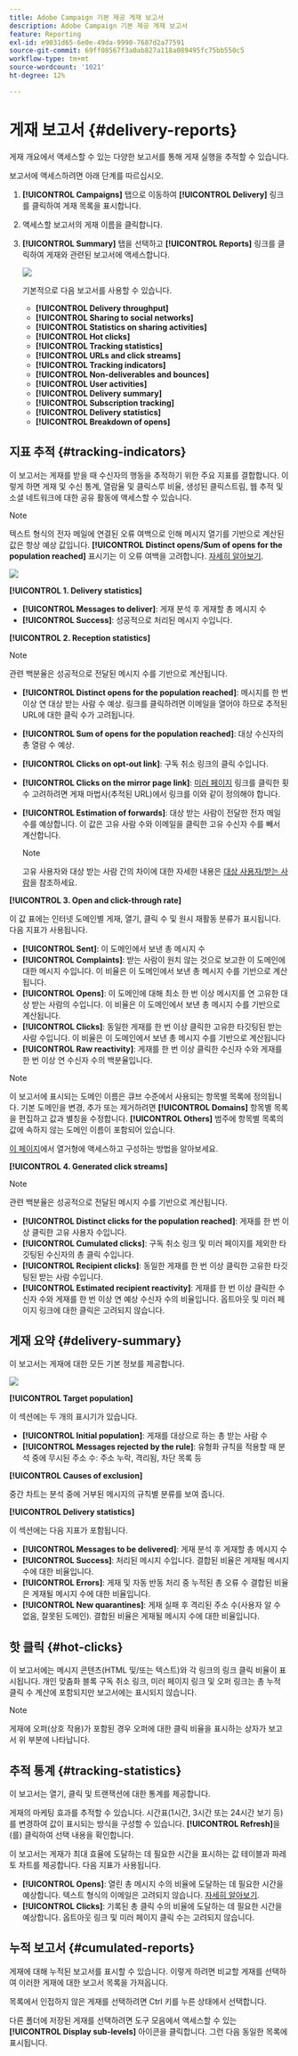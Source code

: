```yaml
---
title: Adobe Campaign 기본 제공 게재 보고서
description: Adobe Campaign 기본 제공 게재 보고서
feature: Reporting
exl-id: e9031d65-6e0e-49da-9990-7687d2a77591
source-git-commit: 69ff08567f3a0ab827a118a089495fc75bb550c5
workflow-type: tm+mt
source-wordcount: '1021'
ht-degree: 12%

---
```


# 게재 보고서 {#delivery-reports}

게재 개요에서 액세스할 수 있는 다양한 보고서를 통해 게재 실행을 추적할 수 있습니다.

보고서에 액세스하려면 아래 단계를 따르십시오.

1. **[!UICONTROL Campaigns]** 탭으로 이동하여 **[!UICONTROL Delivery]** 링크를 클릭하여 게재 목록을 표시합니다.
1. 액세스할 보고서의 게재 이름을 클릭합니다.
1. **[!UICONTROL Summary]** 탭을 선택하고 **[!UICONTROL Reports]** 링크를 클릭하여 게재와 관련된 보고서에 액세스합니다.

   ![](assets/detailed-report-2.png)

   기본적으로 다음 보고서를 사용할 수 있습니다.

   * **[!UICONTROL Delivery throughput]**
   * **[!UICONTROL Sharing to social networks]**
   * **[!UICONTROL Statistics on sharing activities]**
   * **[!UICONTROL Hot clicks]**
   * **[!UICONTROL Tracking statistics]**
   * **[!UICONTROL URLs and click streams]**
   * **[!UICONTROL Tracking indicators]**
   * **[!UICONTROL Non-deliverables and bounces]**
   * **[!UICONTROL User activities]**
   * **[!UICONTROL Delivery summary]**
   * **[!UICONTROL Subscription tracking]**
   * **[!UICONTROL Delivery statistics]**
   * **[!UICONTROL Breakdown of opens]**

## 지표 추적 {#tracking-indicators}

이 보고서는 게재를 받을 때 수신자의 행동을 추적하기 위한 주요 지표를 결합합니다. 이렇게 하면 게재 및 수신 통계, 열람율 및 클릭스루 비율, 생성된 클릭스트림, 웹 추적 및 소셜 네트워크에 대한 공유 활동에 액세스할 수 있습니다.

>[!NOTE]
>
>텍스트 형식의 전자 메일에 연결된 오류 여백으로 인해 메시지 열기를 기반으로 계산된 값은 항상 예상 값입니다. **[!UICONTROL Distinct opens/Sum of opens for the population reached]** 표시기는 이 오류 여백을 고려합니다. [자세히 알아보기](metrics-calculation.md#tracking-opens-).

![](assets/tracking-report-synthesis.png)

**[!UICONTROL 1. Delivery statistics]**

* **[!UICONTROL Messages to deliver]**: 게재 분석 후 게재할 총 메시지 수
* **[!UICONTROL Success]**: 성공적으로 처리된 메시지 수입니다.

**[!UICONTROL 2. Reception statistics]**

>[!NOTE]
>
>관련 백분율은 성공적으로 전달된 메시지 수를 기반으로 계산됩니다.

* **[!UICONTROL Distinct opens for the population reached]**: 메시지를 한 번 이상 연 대상 받는 사람 수 예상. 링크를 클릭하려면 이메일을 열어야 하므로 추적된 URL에 대한 클릭 수가 고려됩니다.
* **[!UICONTROL Sum of opens for the population reached]**: 대상 수신자의 총 열람 수 예상.
* **[!UICONTROL Clicks on opt-out link]**: 구독 취소 링크의 클릭 수입니다.
* **[!UICONTROL Clicks on the mirror page link]**: [미러 페이지](../send/mirror-page.md) 링크를 클릭한 횟수 고려하려면 게재 마법사(추적된 URL)에서 링크를 이와 같이 정의해야 합니다.
* **[!UICONTROL Estimation of forwards]**: 대상 받는 사람이 전달한 전자 메일 수를 예상합니다. 이 값은 고유 사람 수와 이메일을 클릭한 고유 수신자 수를 빼서 계산합니다.

  >[!NOTE]
  >
  >고유 사용자와 대상 받는 사람 간의 차이에 대한 자세한 내용은 [대상 사용자/받는 사람](metrics-calculation.md#targeted-persons---recipients)을 참조하세요.

**[!UICONTROL 3. Open and click-through rate]**

이 값 표에는 인터넷 도메인별 게재, 열기, 클릭 수 및 원시 재활동 분류가 표시됩니다. 다음 지표가 사용됩니다.

* **[!UICONTROL Sent]**: 이 도메인에서 보낸 총 메시지 수
* **[!UICONTROL Complaints]**: 받는 사람이 원치 않는 것으로 보고한 이 도메인에 대한 메시지 수입니다. 이 비율은 이 도메인에서 보낸 총 메시지 수를 기반으로 계산됩니다.
* **[!UICONTROL Opens]**: 이 도메인에 대해 최소 한 번 이상 메시지를 연 고유한 대상 받는 사람의 수입니다. 이 비율은 이 도메인에서 보낸 총 메시지 수를 기반으로 계산됩니다.
* **[!UICONTROL Clicks]**: 동일한 게재를 한 번 이상 클릭한 고유한 타깃팅된 받는 사람 수입니다. 이 비율은 이 도메인에서 보낸 총 메시지 수를 기반으로 계산됩니다
* **[!UICONTROL Raw reactivity]**: 게재를 한 번 이상 클릭한 수신자 수와 게재를 한 번 이상 연 수신자 수의 백분율입니다.

>[!NOTE]
>
>이 보고서에 표시되는 도메인 이름은 큐브 수준에서 사용되는 항목별 목록에 정의됩니다. 기본 도메인을 변경, 추가 또는 제거하려면 **[!UICONTROL Domains]** 항목별 목록을 편집하고 값과 별칭을 수정합니다. **[!UICONTROL Others]** 범주에 항목별 목록의 값에 속하지 않는 도메인 이름이 포함되어 있습니다.
>
>[이 페이지](../config/ui-settings.md)에서 열거형에 액세스하고 구성하는 방법을 알아보세요.


**[!UICONTROL 4. Generated click streams]**

>[!NOTE]
>
>관련 백분율은 성공적으로 전달된 메시지 수를 기반으로 계산됩니다.

* **[!UICONTROL Distinct clicks for the population reached]**: 게재를 한 번 이상 클릭한 고유 사용자 수입니다.
* **[!UICONTROL Cumulated clicks]**: 구독 취소 링크 및 미러 페이지를 제외한 타깃팅된 수신자의 총 클릭 수입니다.
* **[!UICONTROL Recipient clicks]**: 동일한 게재를 한 번 이상 클릭한 고유한 타깃팅된 받는 사람 수입니다.
* **[!UICONTROL Estimated recipient reactivity]**: 게재를 한 번 이상 클릭한 수신자 수와 게재를 한 번 이상 연 예상 수신자 수의 비율입니다. 옵트아웃 및 미러 페이지 링크에 대한 클릭은 고려되지 않습니다.
<!--
**[!UICONTROL 5. Web tracking]**

* **[!UICONTROL Visited pages]**: Number of web pages visited following message reception.
* **[!UICONTROL Transactions]**: Number of purchases following message reception.
* **[!UICONTROL Total amount]**: Total amount of purchases following message reception. 
* **[!UICONTROL Average transaction amount]**: Average purchase made by distinct delivery recipients. 
* **[!UICONTROL Articles]**: Number of articles purchased by the delivery recipients. 
* **[!UICONTROL Average count of articles per transaction]**: Average number of items per purchase made by distinct recipients.
* **[!UICONTROL Average amount per message]**: Average amount of purchases generated per message.

  >[!NOTE]
  >
  >In order for a visited page, transaction, amount or article to be taken into account, a webtracking tag must be inserted into the matching web page. Webtracking configuration is presented in [this section](../../configuration/using/about-web-tracking.md).

**[!UICONTROL 6. Sharing activities to email and social networks]**

This section shows the number of messages shared on each social network. For more on this, refer to [Sharing to social networks](../../reporting/using/global-reports.md#sharing-to-social-networks).

## URLs and click streams {#urls-and-click-streams}

This report shows the list of pages visited following a delivery. 

![](assets/s_ncs_user_url_report.png)

You can configure the contents of this report by selecting: the score chart to be displayed, the time filter (since the action launch, over the first 6 hours following launch, etc.) and the data display mode (by label, by URL, by category. Click **[!UICONTROL Refresh]** to confirm your selection.

The following rates are displayed in the upper section of the report:

* **[!UICONTROL Reactivity]**: Ratio of the number of targeted recipients having clicked in a delivery, in relation to the estimated number of targeted recipients having opened a delivery. Clicks on the opt-out link and on the mirror page are not taken into account.

  >[!NOTE]
  >
  >For more information on tracking opens, refer to [this section](metrics-calculation.md#tracking-opens-).

* **[!UICONTROL Distinct clicks]**: Number of distinct people having clicked at least once (excluding unsubscription link and mirror page) in a delivery. The rate displayed is calculated based on the number of messages delivered successfully. 
* **[!UICONTROL Cumulated clicks]**: Total number of clicks by targeted recipients (excluding unsubscription link and mirror page). The rate displayed is calculated based on the number of messages forwarded successfully.

**[!UICONTROL Platform average]**: This average rate, displayed under each rate (reactivity, distinct clicks, and cumulated clicks), is calculated for deliveries sent over the previous six months. Only deliveries with the same typology and on the same channel are taken into account. Proofs are excluded.

The central table provides the following information:

* **[!UICONTROL Clicks]**: Number of cumulated clicks, per link. 
* **[!UICONTROL Clicks (in %)]**: Breakdown of the number of clicks per link, in relation to the total number of cumulated clicks.

**[!UICONTROL Breakdown of clicks in time]**

This chart shows the breakdown of cumulated clicks per day.
-->

## 게재 요약 {#delivery-summary}

이 보고서는 게재에 대한 모든 기본 정보를 제공합니다.

![](assets/user-report-summary.png)

**[!UICONTROL Target population]**

이 섹션에는 두 개의 표시기가 있습니다.

* **[!UICONTROL Initial population]**: 게재를 대상으로 하는 총 받는 사람 수
* **[!UICONTROL Messages rejected by the rule]**: 유형화 규칙을 적용할 때 분석 중에 무시된 주소 수: 주소 누락, 격리됨, 차단 목록 등 <!--For more information on typology rules, refer to this [page](../../delivery/using/steps-validating-the-delivery.md#validation-process-with-typologies).-->

**[!UICONTROL Causes of exclusion]**

중간 차트는 분석 중에 거부된 메시지의 규칙별 분류를 보여 줍니다.

**[!UICONTROL Delivery statistics]**

이 섹션에는 다음 지표가 포함됩니다.

* **[!UICONTROL Messages to be delivered]**: 게재 분석 후 게재할 총 메시지 수
* **[!UICONTROL Success]**: 처리된 메시지 수입니다. 결합된 비율은 게재될 메시지 수에 대한 비율입니다.
* **[!UICONTROL Errors]**: 게재 및 자동 반동 처리 중 누적된 총 오류 수 결합된 비율은 게재될 메시지 수에 대한 비율입니다.
* **[!UICONTROL New quarantines]**: 게재 실패 후 격리된 주소 수(사용자 알 수 없음, 잘못된 도메인). 결합된 비율은 게재될 메시지 수에 대한 비율입니다.

## 핫 클릭 {#hot-clicks}

이 보고서에는 메시지 콘텐츠(HTML 및/또는 텍스트)와 각 링크의 링크 클릭 비율이 표시됩니다. 개인 맞춤화 블록 구독 취소 링크, 미러 페이지 링크 및 오퍼 링크는 총 누적 클릭 수 계산에 포함되지만 보고서에는 표시되지 않습니다.

>[!NOTE]
>
>게재에 오퍼(상호 작용)가 포함된 경우 오퍼에 대한 클릭 비율을 표시하는 상자가 보고서 위 부분에 나타납니다.


## 추적 통계 {#tracking-statistics}

이 보고서는 열기, 클릭 및 트랜잭션에 대한 통계를 제공합니다.

게재의 마케팅 효과를 추적할 수 있습니다. 시간표(1시간, 3시간 또는 24시간 보기 등)를 변경하여 값이 표시되는 방식을 구성할 수 있습니다. **[!UICONTROL Refresh]**&#x200B;을(를) 클릭하여 선택 내용을 확인합니다.

이 보고서는 게재가 최대 효율에 도달하는 데 필요한 시간을 표시하는 값 테이블과 파레토 차트를 제공합니다. 다음 지표가 사용됩니다.

* **[!UICONTROL Opens]**: 열린 총 메시지 수의 비율에 도달하는 데 필요한 시간을 예상합니다. 텍스트 형식의 이메일은 고려되지 않습니다. [자세히 알아보기](metrics-calculation.md#tracking-opens-).
* **[!UICONTROL Clicks]**: 기록된 총 클릭 수의 비율에 도달하는 데 필요한 시간을 예상합니다. 옵트아웃 링크 및 미러 페이지 클릭 수는 고려되지 않습니다.
<!--
* **[!UICONTROL Transactions]**: Time required to achieve a percentage of the total number of transactions following message reception. In order for a transaction to be taken into account, a transaction type webtracking tag must be inserted into the matching web page. Webtracking configuration is presented in [this section](../../configuration/using/about-web-tracking.md).
-->


## 누적 보고서 {#cumulated-reports}

게재에 대해 누적된 보고서를 표시할 수 있습니다. 이렇게 하려면 비교할 게재를 선택하여 이러한 게재에 대한 보고서 목록을 가져옵니다.

목록에서 인접하지 않은 게재를 선택하려면 Ctrl 키를 누른 상태에서 선택합니다.

다른 폴더에 저장된 게재를 선택하려면 도구 모음에서 액세스할 수 있는 **[!UICONTROL Display sub-levels]** 아이콘을 클릭합니다. 그런 다음 동일한 목록에 표시됩니다.
